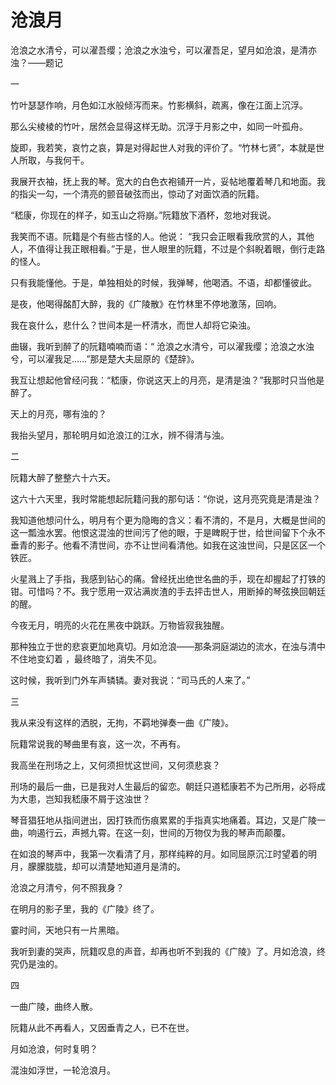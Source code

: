 # 沧浪月

沧浪之水清兮，可以濯吾缨；沧浪之水浊兮，可以濯吾足，望月如沧浪，是清亦浊？——题记 

一 

竹叶瑟瑟作响，月色如江水般倾泻而来。竹影横斜，疏离，像在江面上沉浮。 

那么尖棱棱的竹叶，居然会显得这样无助。沉浮于月影之中，如同一叶孤舟。 

旋即，我若笑，哀竹之哀，算是对得起世人对我的评价了。“竹林七贤”，本就是世人所取，与我何干。 

我展开衣袖，抚上我的琴。宽大的白色衣袍铺开一片，妥帖地覆着琴几和地面。我的指尖一勾，一个清亮的颤音破弦而出，惊动了对面饮酒的阮籍。 

“嵇康，你现在的样子，如玉山之将崩。”阮籍放下酒杯，忽地对我说。 

我笑而不语。阮籍是个有些古怪的人。他说： “我只会正眼看我欣赏的人，其他人，不值得让我正眼相看。”于是，世人眼里的阮籍，不过是个斜睨着眼，倒行走路的怪人。 

只有我能懂他。于是，单独相处的时候，我弹琴，他喝酒。不语，却都懂彼此。 

是夜，他喝得酩酊大醉，我的《广陵散》在竹林里不停地激荡，回响。 

我在哀什么，悲什么？世间本是一杯清水，而世人却将它染浊。 

曲辍，我听到醉了的阮籍喃喃而语：“ 沧浪之水清兮，可以濯我缨；沧浪之水浊兮，可以濯我足……”那是楚大夫屈原的《楚辞》。 

我互让想起他曾经问我：“嵇康，你说这天上的月亮，是清是浊？”我那时只当他是醉了。 

天上的月亮，哪有浊的？ 

我抬头望月，那轮明月如沧浪江的江水，辨不得清与浊。 

二 

阮籍大醉了整整六十六天。 

这六十六天里，我时常能想起阮籍问我的那句话：“你说，这月亮究竟是清是浊？ 

我知道他想问什么，明月有个更为隐晦的含义：看不清的，不是月，大概是世间的这一瓢浊水罢。他恨这混浊的世间污了他的眼，于是睥睨于世，给世间留下个永不垂青的影子。他看不清世间，亦不让世间看清他。如我在这浊世间，只是区区一个铁匠。 

火星溅上了手指，我感到钻心的痛。曾经抚出绝世名曲的手，现在却握起了打铁的钳。可惜吗？不。我宁愿用一双沾满炭渣的手去抨击世人，用断掉的琴弦换回朝廷的醒。 

今夜无月，明亮的火花在黑夜中跳跃。万物皆寂我独醒。 

那种独立于世的悲哀更加地真切。月如沧浪——那条洞庭湖边的流水，在浊与清中不住地变幻着 ，最终暗了，消失不见。 

这时候，我听到门外车声辚辚。妻对我说：“司马氏的人来了。” 

三 

我从来没有这样的洒脱，无拘，不羁地弹奏一曲《广陵》。 

阮籍常说我的琴曲里有哀，这一次，不再有。 

我高坐在刑场之上，又何须担忧这世间，又何须悲哀？ 

刑场的最后一曲，已是我对人生最后的留恋。朝廷只道嵇康若不为己所用，必将成为大患，岂知我嵇康不屑于这浊世？ 

琴音猖狂地从指间迸出，因打铁而伤痕累累的手指真实地痛着。耳边，又是广陵一曲，响遏行云，声撼九霄。在这一刻，世间的万物仅为我的琴声而颠覆。 

在如浪的琴声中，我第一次看清了月，那样纯粹的月。如同屈原沉江时望着的明月，朦朦胧胧，却可以清楚地知道月是清的。 

沧浪之月清兮，何不照我身？ 

在明月的影子里，我的《广陵》终了。 

霎时间，天地只有一片黑暗。 

我听到妻的哭声，阮籍叹息的声音，却再也听不到我的《广陵》了。月如沧浪，终究仍是浊的。 

四 

一曲广陵，曲终人散。 

阮籍从此不再看人，又因垂青之人，已不在世。 

月如沧浪，何时复明？ 

混浊如浮世，一轮沧浪月。